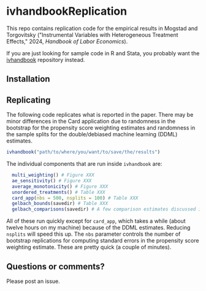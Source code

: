 # ivhandbookReplication

This repo contains replication code for the empirical results in Mogstad and Torgovitsky ("Instrumental Variables with Heterogeneous Treatment Effects," 2024, _Handbook of Labor Economics_).

If you are just looking for sample code in R and Stata, you probably want the [ivhandbook](https://github.com/a-torgovitsky/ivhandbook) repository instead.

## Installation

## Replicating

The following code replicates what is reported in the paper.
There may be minor differences in the Card application due to randomness in the bootstrap for the propensity score weighting estimates and randomness in the sample splits for the double/debiased machine learning (DDML) estimates. 

```r
ivhandbook("path/to/where/you/want/to/save/the/results")
```

The individual components that are run inside `ivhandbook` are:

```r
  multi_weighting() # Figure XXX
  ae_sensitivity() # Figure XXX
  average_monotonicity() # Figure XXX
  unordered_treatments() # Table XXX
  card_app(nbs = 500, nsplits = 100) # Table XXX
  gelbach_bounds(savedir) # Table XXX
  gelbach_comparisons(savedir) # A few comparison estimates discussed in the text
```

All of these run quickly except for `card_app`, which takes a while (about twelve hours on my machine) because of the DDML estimates.
Reducing `nsplits` will speed this up.
The `nbs` parameter controls the number of bootstrap replications for computing standard errors in the propensity score weighting estimate.
These are pretty quick (a couple of minutes).

## Questions or comments?

Please post an issue.
